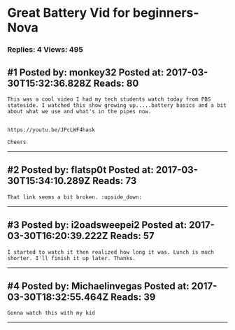 # Great Battery Vid for beginners- Nova

### Replies: 4 Views: 495

## \#1 Posted by: monkey32 Posted at: 2017-03-30T15:32:36.828Z Reads: 80

```
This was a cool video I had my tech students watch today from PBS stateside. I watched this show growing up.....battery basics and a bit about what we use and what's in the pipes now.


https://youtu.be/JPcLWF4hask

Cheers
```

---
## \#2 Posted by: flatsp0t Posted at: 2017-03-30T15:34:10.289Z Reads: 73

```
That link seems a bit broken. :upside_down:
```

---
## \#3 Posted by: i2oadsweepei2 Posted at: 2017-03-30T16:20:39.222Z Reads: 57

```
I started to watch it then realized how long it was. Lunch is much shorter. I'll finish it up later. Thanks.
```

---
## \#4 Posted by: Michaelinvegas Posted at: 2017-03-30T18:32:55.464Z Reads: 39

```
Gonna watch this with my kid
```

---
